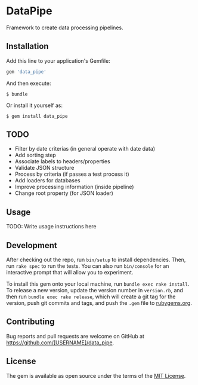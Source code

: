 # DataPipe

Framework to create data processing pipelines.

## Installation

Add this line to your application's Gemfile:

```ruby
gem 'data_pipe'
```

And then execute:

    $ bundle

Or install it yourself as:

    $ gem install data_pipe

## TODO

 * Filter by date criterias (in general operate with date data)
 * Add sorting step
 * Associate labels to headers/properties
 * Validate JSON structure
 * Process by criteria (if passes a test process it)
 * Add loaders for databases
 * Improve processing information (inside pipeline)
 * Change root property (for JSON loader)

## Usage

TODO: Write usage instructions here

## Development

After checking out the repo, run `bin/setup` to install dependencies. Then, run `rake spec` to run the tests. You can also run `bin/console` for an interactive prompt that will allow you to experiment.

To install this gem onto your local machine, run `bundle exec rake install`. To release a new version, update the version number in `version.rb`, and then run `bundle exec rake release`, which will create a git tag for the version, push git commits and tags, and push the `.gem` file to [rubygems.org](https://rubygems.org).

## Contributing

Bug reports and pull requests are welcome on GitHub at https://github.com/[USERNAME]/data_pipe.

## License

The gem is available as open source under the terms of the [MIT License](https://opensource.org/licenses/MIT).
